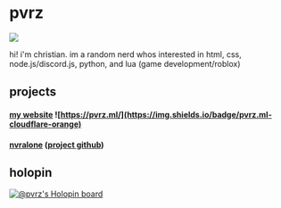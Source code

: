 # pvrz
![](https://komarev.com/ghpvc/?username=pvrzz)

hi! i'm christian.
im a random nerd whos interested in html, css, node.js/discord.js, python, and lua (game development/roblox)

## projects

#### [my website](https://pvrz.ml)  ![https://pvrz.ml/](https://img.shields.io/badge/pvrz.ml-cloudflare-orange)

#### [nvralone](https://na.pvrz.ml/) ([project github](https://github.com/nvralone))

## holopin
[![@pvrz's Holopin board](https://holopin.me/pvrz)](https://holopin.io/@pvrz)
